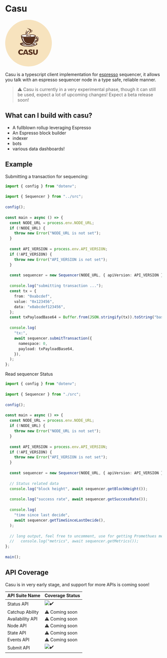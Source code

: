 # Casu

<img src="./assets/logo.png" style="width:150px;border-radius:100%"/>
<br/>

Casu is a typescript client implementation for [espresso]("https://www.espressosys.com") sequencer, it allows you talk with an espresso sequencer node in a type safe, reliable manner.

> ⚠️ Casu is currently in a very experimental phase, though it can still be used, expect a lot of upcoming changes! Expect a beta release soon!

## What can I build with casu?

- A fullblown rollup leveraging Espresso
- An Espresso block builder
- indexer
- bots
- various data dashboards!

## Example

Submitting a transaction for sequencing:

```typescript
import { config } from "dotenv";

import { Sequencer } from "../src";

config();

const main = async () => {
  const NODE_URL = process.env.NODE_URL;
  if (!NODE_URL) {
    throw new Error("NODE_URL is not set");
  }

  const API_VERSION = process.env.API_VERSION;
  if (!API_VERSION) {
    throw new Error("API_VERSION is not set");
  }

  const sequencer = new Sequencer(NODE_URL, { apiVersion: API_VERSION });

  console.log("submitting transaction ...");
  const tx = {
    from: "0xabcdef",
    value: "0x123456",
    data: "x0abcdef123456",
  };
  const txPayloadBase64 = Buffer.from(JSON.stringify(tx)).toString("base64");

  console.log(
    "tx:",
    await sequencer.submitTransaction({
      namespace: 0,
      payload: txPayloadBase64,
    }),
  );
};
```

Read sequencer Status

```typescript
import { config } from "dotenv";

import { Sequencer } from "./src";

config();

const main = async () => {
  const NODE_URL = process.env.NODE_URL;
  if (!NODE_URL) {
    throw new Error("NODE_URL is not set");
  }

  const API_VERSION = process.env.API_VERSION;
  if (!API_VERSION) {
    throw new Error("API_VERSION is not set");
  }

  const sequencer = new Sequencer(NODE_URL, { apiVersion: API_VERSION });

  // Status related data
  console.log("block height", await sequencer.getBlockHeight());

  console.log("success rate", await sequencer.getSuccessRate());

  console.log(
    "time since last decide",
    await sequencer.getTimeSinceLastDecide(),
  );

  // long output, feel free to uncomment, use for getting Promethues metrics
  //   console.log("metrics", await sequencer.getMetrics());
};

main();
```

## API Coverage

Casu is in very early stage, and support for more APIs is coming soon!

| API Suite Name   | Coverage Status                                   |
| ---------------- | ------------------------------------------------- |
| Status API       | ![✔️](https://img.shields.io/badge/covered-green) |
| Catchup Ability  | ⚠️ Coming soon                                    |
| Availability API | ⚠️ Coming soon                                    |
| Node API         | ⚠️ Coming soon                                    |
| State API        | ⚠️ Coming soon                                    |
| Events API       | ⚠️ Coming soon                                    |
| Submit API       | ![✔️](https://img.shields.io/badge/covered-green) |
